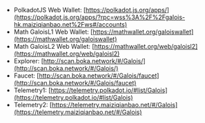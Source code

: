 - PolkadotJS Web Wallet: [https://polkadot.js.org/apps/](https://polkadot.js.org/apps/?rpc=wss%3A%2F%2Fgalois-hk.maiziqianbao.net%2Fws#/accounts)
- Math GaloisL1 Web Wallet: [https://mathwallet.org/galoiswallet](https://mathwallet.org/galoiswallet)
- Math GaloisL2 Web Wallet: [https://mathwallet.org/web/galoisl2](https://mathwallet.org/web/galoisl2)
- Explorer: [http://scan.boka.network/#/Galois/](http://scan.boka.network/#/Galois/)
- Faucet: [http://scan.boka.network/#/Galois/faucet](http://scan.boka.network/#/Galois/faucet)
- Telemetry1: [https://telemetry.polkadot.io/#list/Galois](https://telemetry.polkadot.io/#list/Galois)
- Telemetry2: [https://telemetry.maiziqianbao.net/#/Galois](https://telemetry.maiziqianbao.net/#/Galois)
